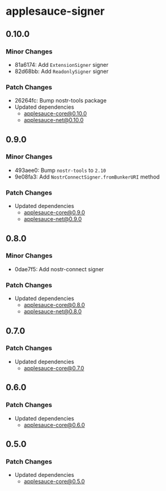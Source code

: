# applesauce-signer

## 0.10.0

### Minor Changes

- 81a6174: Add `ExtensionSigner` signer
- 82d68bb: Add `ReadonlySigner` signer

### Patch Changes

- 26264fc: Bump nostr-tools package
- Updated dependencies
  - applesauce-core@0.10.0
  - applesauce-net@0.10.0

## 0.9.0

### Minor Changes

- 493aee0: Bump `nostr-tools` to `2.10`
- 9e08fa3: Add `NostrConnectSigner.fromBunkerURI` method

### Patch Changes

- Updated dependencies
  - applesauce-core@0.9.0
  - applesauce-net@0.9.0

## 0.8.0

### Minor Changes

- 0dae7f5: Add nostr-connect signer

### Patch Changes

- Updated dependencies
  - applesauce-core@0.8.0
  - applesauce-net@0.8.0

## 0.7.0

### Patch Changes

- Updated dependencies
  - applesauce-core@0.7.0

## 0.6.0

### Patch Changes

- Updated dependencies
  - applesauce-core@0.6.0

## 0.5.0

### Patch Changes

- Updated dependencies
  - applesauce-core@0.5.0
